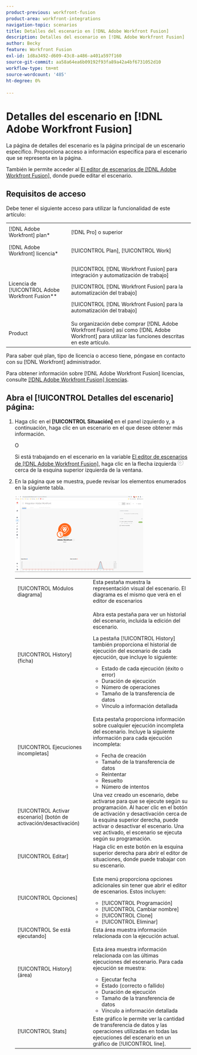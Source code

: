 ```yaml
---
product-previous: workfront-fusion
product-area: workfront-integrations
navigation-topic: scenarios
title: Detalles del escenario en [!DNL Adobe Workfront Fusion]
description: Detalles del escenario en [!DNL Adobe Workfront Fusion]
author: Becky
feature: Workfront Fusion
exl-id: 1d8a3492-d609-43c8-a486-a401a597f160
source-git-commit: aa58a64ea6b09192f93fa89a42a4bf6731052d10
workflow-type: tm+mt
source-wordcount: '485'
ht-degree: 0%

---
```


# Detalles del escenario en [!DNL Adobe Workfront Fusion]

La página de detalles del escenario es la página principal de un escenario específico. Proporciona acceso a información específica para el escenario que se representa en la página.

También le permite acceder al [El editor de escenarios de [!DNL Adobe Workfront Fusion]](../../workfront-fusion/scenarios/scenario-editor.md), donde puede editar el escenario.

## Requisitos de acceso

Debe tener el siguiente acceso para utilizar la funcionalidad de este artículo:

<table style="table-layout:auto">  
 <col> 
 <col> 
 <tbody> 
  <tr> 
    <td role="rowheader">[!DNL Adobe Workfront] plan*</td> 
   <td> <p>[!DNL Pro] o superior</p> </td> 
  </tr> 
  <tr data-mc-conditions=""> 
   <td role="rowheader">[!DNL Adobe Workfront] licencia*</td> 
   <td> <p>[!UICONTROL Plan], [!UICONTROL Work]</p> </td> 
  </tr> 
  <tr> 
   <td role="rowheader">Licencia de [!UICONTROL Adobe Workfront Fusion**</td> 
   <td> <p>[!UICONTROL [!DNL Workfront Fusion] para integración y automatización de trabajo] </p><p>[!UICONTROL [!DNL Workfront Fusion] para la automatización del trabajo] </p><p>[!UICONTROL [!DNL Workfront Fusion] para la automatización del trabajo]</p>   </td> 
  </tr> 
  <tr> 
   <td role="rowheader">Product</td> 
   <td>Su organización debe comprar [!DNL Adobe Workfront Fusion] así como [!DNL Adobe Workfront] para utilizar las funciones descritas en este artículo.</td> 
  </tr> 
 </tbody> 
</table>

Para saber qué plan, tipo de licencia o acceso tiene, póngase en contacto con su [!DNL Workfront] administrador.

Para obtener información sobre [!DNL Adobe Workfront Fusion] licencias, consulte [[!DNL Adobe Workfront Fusion] licencias](../../workfront-fusion/get-started/license-automation-vs-integration.md).

## Abra el [!UICONTROL Detalles del escenario] página:

1. Haga clic en el **[!UICONTROL Situación]** en el panel izquierdo y, a continuación, haga clic en un escenario en el que desee obtener más información.

   O

   Si está trabajando en el escenario en la variable [El editor de escenarios de [!DNL Adobe Workfront Fusion]](../../workfront-fusion/scenarios/scenario-editor.md), haga clic en la flecha izquierda ![](assets/exit-editing-arrow.png) cerca de la esquina superior izquierda de la ventana.

1. En la página que se muestra, puede revisar los elementos enumerados en la siguiente tabla.

   ![](assets/scenario-detail-350x207.png)

   <table style="table-layout:auto"> 
    <col> 
    <col> 
    <tbody> 
     <tr> 
      <td role="rowheader">[!UICONTROL Módulos diagrama] </td> 
      <td>Esta pestaña muestra la representación visual del escenario. El diagrama es el mismo que verá en el editor de escenarios</td> 
     </tr> 
     <tr> 
      <td role="rowheader">[!UICONTROL History] (ficha) </td> 
      <td> <p>Abra esta pestaña para ver un historial del escenario, incluida la edición del escenario. </p> <p>La pestaña [!UICONTROL History] también proporciona el historial de ejecución del escenario de cada ejecución, que incluye lo siguiente:</p> 
       <ul> 
        <li>Estado de cada ejecución (éxito o error)</li> 
        <li>Duración de ejecución</li> 
        <li>Número de operaciones</li> 
        <li>Tamaño de la transferencia de datos</li> 
        <li>Vínculo a información detallada</li> 
       </ul> </td> 
     </tr> 
     <tr> 
      <td role="rowheader">[!UICONTROL Ejecuciones incompletas]</td> 
      <td> <p>Esta pestaña proporciona información sobre cualquier ejecución incompleta del escenario. Incluye la siguiente información para cada ejecución incompleta:</p> 
       <ul> 
        <li>Fecha de creación</li> 
        <li>Tamaño de la transferencia de datos</li> 
        <li>Reintentar</li> 
        <li>Resuelto</li> 
        <li>Número de intentos</li> 
       </ul> </td> 
     </tr> 
     <tr> 
      <td role="rowheader">[!UICONTROL Activar escenario] (botón de activación/desactivación)</td> 
      <td>Una vez creado un escenario, debe activarse para que se ejecute según su programación. Al hacer clic en el botón de activación y desactivación cerca de la esquina superior derecha, puede activar o desactivar el escenario. Una vez activado, el escenario se ejecuta según su programación.</td> 
     </tr> 
     <tr> 
      <td role="rowheader">[!UICONTROL Editar]</td> 
      <td>Haga clic en este botón en la esquina superior derecha para abrir el editor de situaciones, donde puede trabajar con su escenario.</td> 
     </tr> 
     <tr> 
      <td role="rowheader">[!UICONTROL Opciones]</td> 
      <td> <p>Este menú proporciona opciones adicionales sin tener que abrir el editor de escenarios. Estos incluyen:</p> 
       <ul> 
        <li>[!UICONTROL Programación]</li> 
        <li>[!UICONTROL Cambiar nombre]</li> 
        <li>[!UICONTROL Clone]</li> 
        <li>[!UICONTROL Eliminar]</li> 
       </ul> </td> 
     </tr> 
     <tr> 
      <td role="rowheader">[!UICONTROL Se está ejecutando]</td> 
      <td>Esta área muestra información relacionada con la ejecución actual.</td> 
     </tr> 
     <tr> 
      <td role="rowheader"> <p>[!UICONTROL History] (área)</p> <p> </p> </td> 
      <td> <p>Esta área muestra información relacionada con las últimas ejecuciones del escenario. Para cada ejecución se muestra:</p> 
       <ul> 
        <li>Ejecutar fecha</li> 
        <li>Estado (correcto o fallido)</li> 
        <li>Duración de ejecución</li> 
        <li>Tamaño de la transferencia de datos</li> 
        <li>Vínculo a información detallada</li> 
       </ul> </td> 
     </tr> 
     <tr> 
      <td role="rowheader"> <p>[!UICONTROL Stats]</p>  </td> 
      <td>Este gráfico le permite ver la cantidad de transferencia de datos y las operaciones utilizadas en todas las ejecuciones del escenario en un gráfico de [!UICONTROL line].</td> 
     </tr> 
    </tbody> 
   </table>
